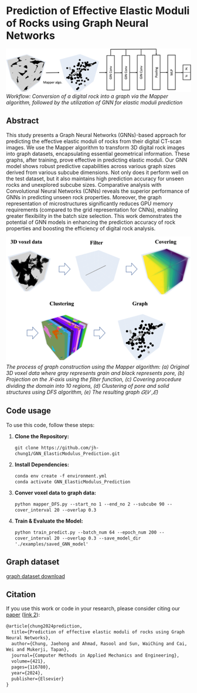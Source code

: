 # Prediction of Effective Elastic Moduli of Rocks using Graph Neural Networks

![Workflow](./readme_figs/Workflow.png)
*Workflow: Conversion of a digital rock into a graph via the Mapper algorithm, followed by the utilization of
GNN for elastic moduli prediction*

## Abstract
This study presents a Graph Neural Networks (GNNs)-based approach for predicting the effective elastic moduli of rocks from their digital CT-scan images. We use the Mapper algorithm to transform 3D digital rock images into graph datasets, encapsulating essential geometrical information. These graphs, after training, prove effective in predicting elastic moduli. Our GNN model shows robust predictive capabilities across various graph sizes derived from various subcube dimensions. Not only does it perform well on the test dataset, but it also maintains high prediction accuracy for unseen rocks and unexplored subcube sizes. Comparative analysis with Convolutional Neural Networks (CNNs) reveals the superior performance of GNNs in predicting unseen rock properties. Moreover, the graph representation of microstructures significantly reduces GPU memory requirements (compared to the grid representation for CNNs), enabling greater flexibility in the batch size selection. This work demonstrates the potential of GNN models in enhancing the prediction accuracy of rock properties and boosting the efficiency of digital rock analysis. 

![Workflow](./readme_figs/mapper_voxel2graph.png)
*The process of graph construction using the Mapper algorithm: (a) Original 3D voxel data where gray represents
grain and black represents pore, (b) Projection on the 𝑋-axis using the filter function, (c) Covering procedure dividing the
domain into 10 regions, (d) Clustering of pore and solid structures using DFS algorithm, (e) The resulting graph 𝐺(𝑉 ,𝐸)*

## Code usage
To use this code, follow these steps:

1. **Clone the Repository:**
    ```
    git clone https://github.com/jh-chung1/GNN_ElasticModulus_Prediction.git
    ```
    
2. **Install Dependencies:**
    ```
    conda env create -f environment.yml
    conda activate GNN_ElasticModulus_Prediction
    ```
    
3. **Conver voxel data to graph data:**
    ```
    python mapper_DFS.py --start_no 1 --end_no 2 --subcube 90 --cover_interval 20 --overlap 0.3
    ```


4. **Train & Evaluate the Model:**
    ```
    python train_predict.py --batch_num 64 --epoch_num 200 --cover_interval 20 --overlap 0.3 --save_model_dir './examples/saved_GNN_model'
    ```

## Graph dataset
[graph dataset download](https://drive.google.com/drive/folders/1iE5H7Fi3g3yTIZmL24y5xD0In58pHYyB?usp=share_link)

## Citation
If you use this work or code in your research, please consider citing our [paper](https://www.sciencedirect.com/science/article/pii/S0045782524000367) ([link 2](https://arxiv.org/abs/2310.19274)):


    @article{chung2024prediction,
      title={Prediction of effective elastic moduli of rocks using Graph Neural Networks},
      author={Chung, Jaehong and Ahmad, Rasool and Sun, WaiChing and Cai, Wei and Mukerji, Tapan},
      journal={Computer Methods in Applied Mechanics and Engineering},
      volume={421},
      pages={116780},
      year={2024},
      publisher={Elsevier}
    }
   
